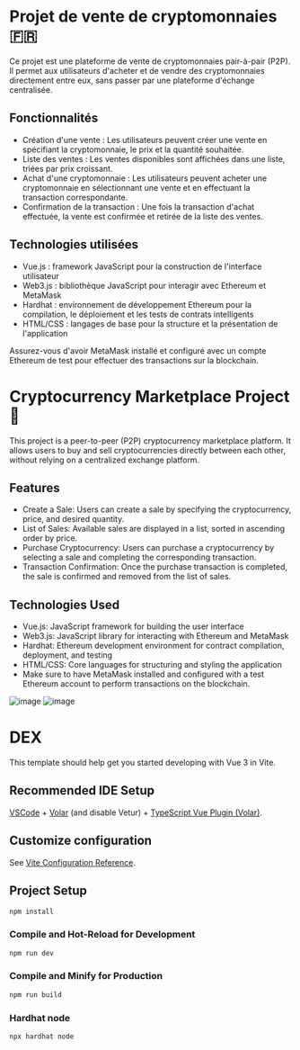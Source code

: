 # Projet de vente de cryptomonnaies 🇫🇷

Ce projet est une plateforme de vente de cryptomonnaies pair-à-pair (P2P). Il permet aux utilisateurs d'acheter et de vendre des cryptomonnaies directement entre eux, sans passer par une plateforme d'échange centralisée.

## Fonctionnalités

- Création d'une vente : Les utilisateurs peuvent créer une vente en spécifiant la cryptomonnaie, le prix et la quantité souhaitée.
- Liste des ventes : Les ventes disponibles sont affichées dans une liste, triées par prix croissant.
- Achat d'une cryptomonnaie : Les utilisateurs peuvent acheter une cryptomonnaie en sélectionnant une vente et en effectuant la transaction correspondante.
- Confirmation de la transaction : Une fois la transaction d'achat effectuée, la vente est confirmée et retirée de la liste des ventes.

## Technologies utilisées

- Vue.js : framework JavaScript pour la construction de l'interface utilisateur
- Web3.js : bibliothèque JavaScript pour interagir avec Ethereum et MetaMask
- Hardhat : environnement de développement Ethereum pour la compilation, le déploiement et les tests de contrats intelligents
- HTML/CSS : langages de base pour la structure et la présentation de l'application


Assurez-vous d'avoir MetaMask installé et configuré avec un compte Ethereum de test pour effectuer des transactions sur la blockchain.


# Cryptocurrency Marketplace Project 🏴󠁧󠁢󠁥󠁮󠁧󠁿
This project is a peer-to-peer (P2P) cryptocurrency marketplace platform. It allows users to buy and sell cryptocurrencies directly between each other, without relying on a centralized exchange platform.

## Features
- Create a Sale: Users can create a sale by specifying the cryptocurrency, price, and desired quantity.
- List of Sales: Available sales are displayed in a list, sorted in ascending order by price.
- Purchase Cryptocurrency: Users can purchase a cryptocurrency by selecting a sale and completing the corresponding transaction.
- Transaction Confirmation: Once the purchase transaction is completed, the sale is confirmed and removed from the list of sales.

## Technologies Used
- Vue.js: JavaScript framework for building the user interface
- Web3.js: JavaScript library for interacting with Ethereum and MetaMask
- Hardhat: Ethereum development environment for contract compilation, deployment, and testing
- HTML/CSS: Core languages for structuring and styling the application
- Make sure to have MetaMask installed and configured with a test Ethereum account to perform transactions on the blockchain.


![image](https://github.com/AurelienT34/Solidity/assets/47206310/dd68fe87-3c39-412b-a9e2-534e9b525cdb)
![image](https://github.com/AurelienT34/Solidity/assets/47206310/c9380c2a-2f32-4049-80e3-8bcf3a21ee29)



# DEX

This template should help get you started developing with Vue 3 in Vite.

## Recommended IDE Setup

[VSCode](https://code.visualstudio.com/) + [Volar](https://marketplace.visualstudio.com/items?itemName=Vue.volar) (and disable Vetur) + [TypeScript Vue Plugin (Volar)](https://marketplace.visualstudio.com/items?itemName=Vue.vscode-typescript-vue-plugin).

## Customize configuration

See [Vite Configuration Reference](https://vitejs.dev/config/).

## Project Setup

```sh
npm install
```

### Compile and Hot-Reload for Development

```sh
npm run dev
```

### Compile and Minify for Production

```sh
npm run build
```

### Hardhat node

```sh
npx hardhat node
```

